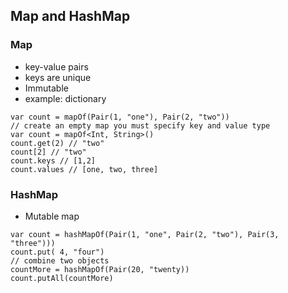 ## Map and HashMap

### Map
- key-value pairs
- keys are unique
- Immutable
- example: dictionary

```
var count = mapOf(Pair(1, "one"), Pair(2, "two"))
// create an empty map you must specify key and value type
var count = mapOf<Int, String>()
count.get(2) // "two"
count[2] // "two"
count.keys // [1,2]
count.values // [one, two, three]
```

### HashMap
- Mutable map
```
var count = hashMapOf(Pair(1, "one", Pair(2, "two"), Pair(3, "three")))
count.put( 4, "four")
// combine two objects
countMore = hashMapOf(Pair(20, "twenty))
count.putAll(countMore)
```